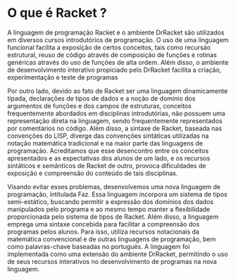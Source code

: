# O que é Racket ?

A linguagem de programação Racket e o ambiente DrRacket são utilizados em diversos cursos introdutórios de programação. O uso de uma linguagem funcional facilita
a exposição de certos conceitos, tais como recursão estrutural, reuso de código através
de composição de funções e rotinas genéricas através do uso de funções de alta ordem.
Além disso, o ambiente de desenvolvimento interativo propiciado pelo DrRacket facilita
a criação, experimentação e teste de programas

Por outro lado, devido ao fato de Racket ser uma linguagem dinamicamente tipada,
declarações de tipos de dados e a noção de domínio dos argumentos de funções e dos
campos de estruturas, conceitos frequentemente abordados em disciplinas introdutórias,
não possuem uma representação direta na linguagem, sendo frequentemente representados por comentários no código. Além disso, a sintaxe de Racket, baseada nas convenções
do LISP, diverge das convenções sintáticas utilizadas na notação matemática tradicional e
na maior parte das linguagens de programação. Acreditamos que esse desencontro entre
os conceitos apresentados e as expectativas dos alunos de um lado, e os recursos sintáticos e semânticos de Racket de outro, provoca dificuldades de exposição e compreensão
do conteúdo de tais disciplinas.

Visando evitar esses problemas, desenvolvemos uma nova linguagem de programação,
intitulada Faz. Essa linguagem incorpora um sistema de tipos semi-estático, buscando
permitir a expressão dos domínios dos dados manipulados pelo programa e ao mesmo
tempo manter a flexibilidade proporcionada pelo sistema de tipos de Racket. Além disso,
a linguagem emprega uma sintaxe concebida para facilitar a compreensão dos programas
pelos alunos. Para isso, utiliza recursos notacionais da matemática convencional e de
outras linguagens de programação, bem como palavras-chave baseadas no português. A
linguagem foi implementada como uma extensão do ambiente DrRacket, permitindo o
uso de seus recursos interativos no desenvolvimento de programas na nova linguagem.
